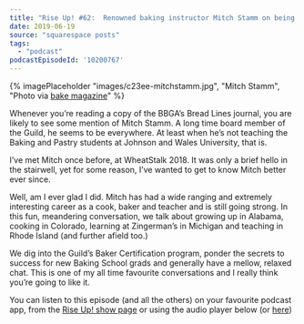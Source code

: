 ```yaml
---
title: "Rise Up! #62:  Renowned baking instructor Mitch Stamm on being fearless in your baking career."
date: 2019-06-19
source: "squarespace posts"
tags: 
  - "podcast"
podcastEpisodeId: '10200767'
---
```

{% imagePlaceholder "images/c23ee-mitchstamm.jpg", "Mitch Stamm", "Photo via [bake magazine](https://www.bakemag.com/articles/topic/683)" %}
 

Whenever you’re reading a copy of the BBGA’s Bread Lines journal, you are likely to see some mention of Mitch Stamm. A long time board member of the Guild, he seems to be everywhere. At least when he’s not teaching the Baking and Pastry students at Johnson and Wales University, that is.

I’ve met Mitch once before, at WheatStalk 2018. It was only a brief hello in the stairwell, yet for some reason, I’ve wanted to get to know Mitch better ever since.

Well, am I ever glad I did. Mitch has had a wide ranging and extremely interesting career as a cook, baker and teacher and is still going strong. In this fun, meandering conversation, we talk about growing up in Alabama, cooking in Colorado, learning at Zingerman’s in Michigan and teaching in Rhode Island (and further afield too.)

We dig into the Guild’s Baker Certification program, ponder the secrets to success for new Baking School grads and generally have a mellow, relaxed chat. This is one of my all time favourite conversations and I really think you’re going to like it.

You can listen to this episode (and all the others) on your favourite podcast app, from the [Rise Up! show page](http://riseuppod.com/rise-up-62-mitch-stamm) or using the audio player below (or [here](/blog/rise-up-62-mitch-stamm))

